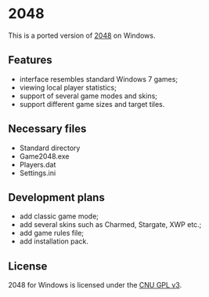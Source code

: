 # 2048
This is a ported version of [2048](https://github.com/gabrielecirulli/2048) on Windows.

## Features
* interface resembles standard Windows 7 games;
* viewing local player statistics;
* support of several game modes and skins;
* support different game sizes and target tiles.

## Necessary files
* Standard directory
* Game2048.exe
* Players.dat
* Settings.ini

## Development plans
* add classic game mode;
* add several skins such as Charmed, Stargate, XWP etc.;
* add game rules file;
* add installation pack.

## License
2048 for Windows is licensed under the [CNU GPL v3](https://github.com/Megadragon/PhoenixLab/blob/master/LICENSE).
